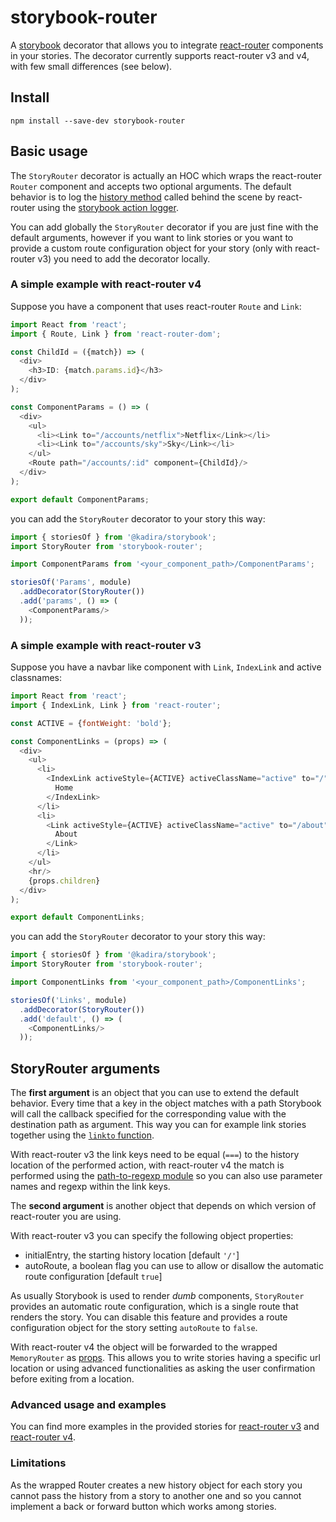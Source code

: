 # storybook-router

A [storybook](https://storybooks.js.org/) decorator that allows you to integrate [react-router](https://reacttraining.com/react-router/) components in your stories. The decorator currently supports react-router v3 and v4, with few small differences (see below).

## Install

    npm install --save-dev storybook-router

## Basic usage
The `StoryRouter` decorator is actually an HOC which wraps the react-router `Router` component and accepts two optional arguments. The default behavior is to log the [history method](https://github.com/ReactTraining/history#navigation) called behind the scene by react-router using the [storybook action logger](https://github.com/storybooks/storybook/tree/master/packages/addon-actions).

You can add globally the `StoryRouter` decorator if you are just fine with the default arguments, however if you want to link stories or you want to provide a custom route configuration object for your story (only with react-router v3) you need to add the decorator locally.

### A simple example with react-router v4

Suppose you have a component that uses react-router `Route` and `Link`:

```js
import React from 'react';
import { Route, Link } from 'react-router-dom';

const ChildId = ({match}) => (
  <div>
    <h3>ID: {match.params.id}</h3>
  </div>
);

const ComponentParams = () => (
  <div>
    <ul>
      <li><Link to="/accounts/netflix">Netflix</Link></li>
      <li><Link to="/accounts/sky">Sky</Link></li>
    </ul>
    <Route path="/accounts/:id" component={ChildId}/>
  </div>
);

export default ComponentParams;
```

you can add the `StoryRouter` decorator to your story this way:

```js
import { storiesOf } from '@kadira/storybook';
import StoryRouter from 'storybook-router';

import ComponentParams from '<your_component_path>/ComponentParams';

storiesOf('Params', module)
  .addDecorator(StoryRouter())
  .add('params', () => (
    <ComponentParams/>
  ));
```

### A simple example with react-router v3

Suppose you have a navbar like component with `Link`, `IndexLink` and active classnames:
```js
import React from 'react';
import { IndexLink, Link } from 'react-router';

const ACTIVE = {fontWeight: 'bold'};

const ComponentLinks = (props) => (
  <div>
    <ul>
      <li>
        <IndexLink activeStyle={ACTIVE} activeClassName="active" to="/">
          Home
        </IndexLink>
      </li>
      <li>
        <Link activeStyle={ACTIVE} activeClassName="active" to="/about">
          About
        </Link>
      </li>
    </ul>
    <hr/>
    {props.children}
  </div>
);

export default ComponentLinks;
```

you can add the `StoryRouter` decorator to your story this way:

```js
import { storiesOf } from '@kadira/storybook';
import StoryRouter from 'storybook-router';

import ComponentLinks from '<your_component_path>/ComponentLinks';

storiesOf('Links', module)
  .addDecorator(StoryRouter())
  .add('default', () => (
    <ComponentLinks/>
  ));
```

## StoryRouter arguments

The **first argument** is an object that you can use to extend the default behavior.
Every time that a key in the object matches with a path Storybook will call the callback specified for the corresponding value with the destination path as argument.
This way you can for example link stories together using the [`linkto` function](https://github.com/storybooks/storybook/tree/master/packages/addon-links).

With react-router v3 the link keys need to be equal (`===`) to the history location of the performed action, with react-router v4 the match is performed using the [path-to-regexp module](https://www.npmjs.com/package/path-to-regexp) so you can also use parameter names and regexp within the link keys.

The **second argument** is another object that depends on which version of react-router you are using. 

With react-router v3 you can specify the following object properties:
 * initialEntry, the starting history location [default `'/'`]
 * autoRoute, a boolean flag you can use to allow or disallow the automatic route configuration [default `true`]

As usually Storybook is used to render _dumb_ components, `StoryRouter` provides an automatic route configuration, which is a single route that renders the story. You can disable this feature and provides a route configuration object for the story setting `autoRoute` to `false`.

With react-router v4 the object will be forwarded to the wrapped `MemoryRouter` as [props](https://reacttraining.com/react-router/web/api/MemoryRouter). This allows you to write stories having a specific url location or using advanced functionalities as asking the user confirmation before exiting from a location.

### Advanced usage and examples
You can find more examples in the provided stories for [react-router v3](https://github.com/gvaldambrini/storybook-router/tree/master/stories/V3) and [react-router v4](https://github.com/gvaldambrini/storybook-router/tree/master/stories/V4).

### Limitations

As the wrapped Router creates a new history object for each story you cannot pass the history from a story to  another one and so you cannot implement a back or forward button which works among stories.
